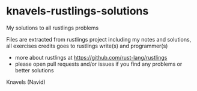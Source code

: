 # knavels-rustlings-solutions
My solutions to all rustlings problems

Files are extracted from rustlings project including my notes and solutions, all exercises credits goes to rustlings write(s) and programmer(s)
- more about rustlings at https://github.com/rust-lang/rustlings
- please open pull requests and/or issues if you find any problems or better solutions

Knavels (Navid)
